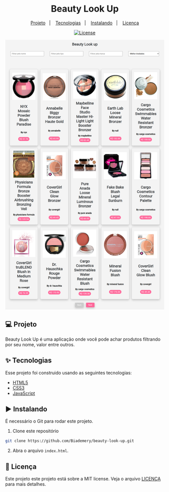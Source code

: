 #

<h1 align="center">Beauty Look Up</h1>

<p align="center">
  <a href="#-projeto">Projeto</a>&nbsp;&nbsp;&nbsp;|&nbsp;&nbsp;&nbsp;
  <a href="#-tecnologias">Tecnologias</a>&nbsp;&nbsp;&nbsp;|&nbsp;&nbsp;&nbsp;
  <a href="#%EF%B8%8F-instalando">Instalando</a>&nbsp;&nbsp;&nbsp;|&nbsp;&nbsp;&nbsp;
  <!-- <a href="#-testing">Testing</a>&nbsp;&nbsp;&nbsp;|&nbsp;&nbsp;&nbsp;   -->
  <a href="#-licença">Licença</a>
</p>

<p align="center">
  <a href="#-license">
    <img alt="License" src="https://img.shields.io/static/v1?label=license&message=MIT&color=4a79a5&labelColor=000000">
  </a>
</p>

<img src="./img/Beautylookup.png">

## 💻 Projeto

Beauty Look Up é uma aplicação onde você pode achar produtos filtrando por seu nome, valor entre outros.

## ✨ Tecnologias

Esse projeto foi construido usando as seguintes tecnologias:

- [HTML5](https://www.w3schools.com/html/)
- [CSS3](https://www.w3schools.com/css/)
- [JavaScript](https://www.javascript.com/)

## ▶️ Instalando

É necessário o Git para rodar este projeto.

1. Clone este repositório

```sh
git clone https://github.com/Biademery/beauty-look-up.git
```

2. Abra o arquivo ` index.html `.


## 📝 Licença

Este projeto este projeto está sobre a MIT license. Veja o arquivo [LICENÇA](LICENSE.md) para mais detalhes.

